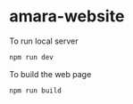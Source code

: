 # amara-website

To run local server

```bash
npm run dev
```

To build the web page

```bash
npm run build
```